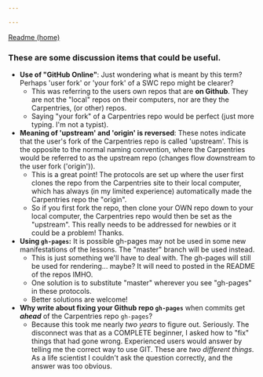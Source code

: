 ```yaml
---

---
```

[Readme (home)](./)

### These are some discussion items that could be useful. 

- **Use of "GitHub Online"**: Just wondering what is meant by this term? Perhaps 'user fork' or 'your fork' of a SWC repo might be clearer?
	- This was referring to the users own repos that are **on Github**. They are not the "local" repos on their computers, nor are they the Carpentries, (or other) repos.
	- Saying "your fork" of a Carpentries repo would be perfect (just more typing. I'm not a typist).
- **Meaning of 'upstream' and 'origin' is reversed**: These notes indicate that the user's fork of the Carpentries repo is called 'upstream'. This is the opposite to the normal naming convention, where the Carpentries would be referred to as the upstream repo (changes flow downstream to the user fork ('origin')).
	- This is a great point! The protocols are set up where the user first clones the repo from the Carpentries site to their local computer, which has always (in my limited experience) automatically made the Carpentries repo the "origin". 
	- So if you first fork the repo, then clone your OWN repo down to your local computer, the Carpentries repo would then be set as the "upstream". This really needs to be addressed for newbies or it could be a problem! Thanks.
- **Using `gh-pages`:**  It is possible gh-pages may not be used in some new manifestations of the lessons. The "master" branch will be used instead.
	- This is just something we'll have to deal with. The gh-pages will still be used for rendering... maybe? It will need to posted in the README of the repos IMHO. 
	- One solution is to substitute "master" wherever you see "gh-pages" in these protocols.
	- Better solutions are welcome!
- **Why write about fixing your Github repo `gh-pages`** when commits get ***ahead*** of the Carpentries repo `gh-pages`?
	- Because this took me nearly *two years* to figure out. Seriously. The disconnect was that as a COMPLETE beginner, I asked how to "fix" things that had gone wrong. Experienced users would answer by telling me the correct way to use GIT. These are *two different things*. As a life scientist I couldn't ask the question correctly, and the answer was too obvious.

